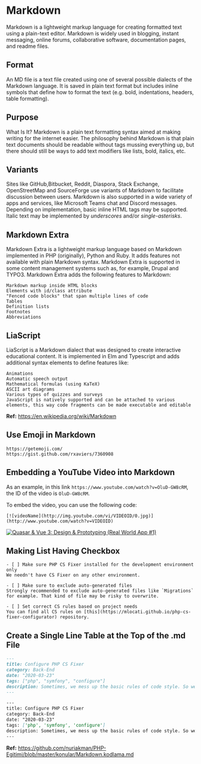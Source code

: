 # Markdown

Markdown is a lightweight markup language for creating formatted text using a plain-text editor.
Markdown is widely used in blogging, instant messaging, online forums, collaborative software, documentation pages, and readme files.

## Format

An MD file is a text file created using one of several possible dialects of the Markdown language. It is saved in plain text format but includes inline symbols that define how to format the text (e.g. bold, indentations, headers, table formatting).

## Purpose

What Is It? Markdown is a plain text formatting syntax aimed at making writing for the internet easier. The philosophy behind Markdown is that plain text documents should be readable without tags mussing everything up, but there should still be ways to add text modifiers like lists, bold, italics, etc.

## Variants

Sites like GitHub,Bitbucket, Reddit, Diaspora, Stack Exchange, OpenStreetMap and SourceForge use variants of Markdown to facilitate discussion between users. Markdown is also supported in a wide variety of apps and services, like Microsoft Teams chat and Discord messages.
Depending on implementation, basic inline HTML tags may be supported. Italic text may be implemented by _underscores_ and/or _single-asterisks_.

## Markdown Extra

Markdown Extra is a lightweight markup language based on Markdown implemented in PHP (originally), Python and Ruby. It adds features not available with plain Markdown syntax. Markdown Extra is supported in some content management systems such as, for example, Drupal and TYPO3.
Markdown Extra adds the following features to Markdown:

    Markdown markup inside HTML blocks
    Elements with id/class attribute
    "Fenced code blocks" that span multiple lines of code
    Tables
    Definition lists
    Footnotes
    Abbreviations

## LiaScript

LiaScript is a Markdown dialect that was designed to create interactive educational content. It is implemented in Elm and Typescript and adds additional syntax elements to define features like:

    Animations
    Automatic speech output
    Mathematical formulas (using KaTeX)
    ASCII art diagrams
    Various types of quizzes and surveys
    JavaScript is natively supported and can be attached to various elements, this way code fragments can be made executable and editable

**Ref:** https://en.wikipedia.org/wiki/Markdown

## Use Emoji in Markdown

    https://getemoji.com/
    https://gist.github.com/rxaviers/7360908

## Embedding a YouTube Video into Markdown

As an example, in this link `https://www.youtube.com/watch?v=OluD-GW8cRM`, the ID of the video is `OluD-GW8cRM`.

To embed the video, you can use the following code:

`[![videoName](http://img.youtube.com/vi/VIDEOID/0.jpg)](http://www.youtube.com/watch?v=VIDEOID)`

[![ Quasar & Vue 3: Design & Prototyping (Real World App #1)](http://img.youtube.com/vi/OluD-GW8cRM/0.jpg)](http://www.youtube.com/watch?v=OluD-GW8cRM 'Click to Watch!!!')

## Making List Having Checkbox

    - [ ] Make sure PHP CS Fixer installed for the development environment only
    We needn't have CS Fixer on any other environment.

    - [ ] Make sure to exclude auto-generated files
    Strongly recommended to exclude auto-generated files like `Migrations` for example. That kind of file may be risky to overwrite.

    - [ ] Set correct CS rules based on project needs
    You can find all CS rules on [this](https://mlocati.github.io/php-cs-fixer-configurator) repository.

## Create a Single Line Table at the Top of the .md File

```md
---
title: Configure PHP CS Fixer
category: Back-End
date: "2020-03-23"
tags: ["php", "symfony", "configure"]
description: Sometimes, we mess up the basic rules of code style. So we need a friend to cover our back! With PHP we are using PHP CS Fixer by to configure it we follow the steps below.
---

---
title: Configure PHP CS Fixer
category: Back-End
date: "2020-03-23"
tags: ['php', 'symfony', 'configure']
description: Sometimes, we mess up the basic rules of code style. So we need a friend to cover our back! With PHP we are using PHP CS Fixer by to configure it we follow the steps below.
---
```

**Ref:** https://github.com/nuriakman/PHP-Egitimi/blob/master/konular/Markdown.kodlama.md
